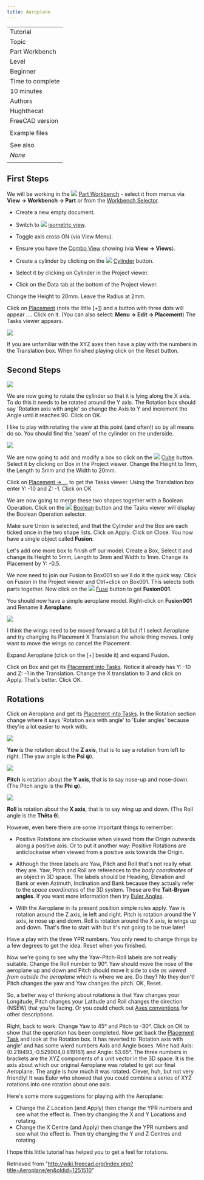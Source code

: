 ```yaml
---
title: Aeroplane
---
```


|                  |
| ---------------- |
| Tutorial         |
| Topic            |
| Part Workbench   |
| Level            |
| Beginner         |
| Time to complete |
| 10 minutes       |
| Authors          |
| Hughthecat       |
| FreeCAD version  |
|                  |
| Example files    |
|                  |
| See also         |
| _None_           |
|                  |

## First Steps

We will be working in the ![](/src/assets/images/Workbench_Part.svg) [Part Workbench](/Part_Workbench "Part Workbench") - select it from menus via **View → Workbench → Part** or from the [Workbench Selector](/Std_Workbench "Std Workbench").

- Create a new empty document.
- Switch to ![](/src/assets/images/Std_ViewIsometric.svg) [isometric view](/Std_ViewIsometric "Std ViewIsometric").
- Toggle axis cross ON (via View Menu).
- Ensure you have the [Combo View](/Combo_view "Combo view") showing (via **View → Views**).

- Create a cylinder by clicking on the ![](/src/assets/images/Part_Cylinder.svg) [Cylinder](/Part_Cylinder "Part Cylinder") button.
- Select it by clicking on Cylinder in the Project viewer.
- Click on the Data tab at the bottom of the Project viewer.

Change the Height to 20mm. Leave the Radius at 2mm.

Click on [Placement](/Placement "Placement") (note the little [+]) and a button with three dots will appear .... Click on it. (You can also select: **Menu → Edit → Placement**) The Tasks viewer appears.

![](/src/assets/images/HTCaeroplane01.png)

If you are unfamiliar with the XYZ axes then have a play with the numbers in the Translation box. When finished playing click on the Reset button.

## Second Steps

![](/src/assets/images/HTCaeroplane02.png)

We are now going to rotate the cylinder so that it is lying along the X axis. To do this it needs to be rotated around the Y axis. The Rotation box should say 'Rotation axis with angle' so change the Axis to Y and increment the Angle until it reaches 90. Click on OK.

I like to play with rotating the view at this point (and often!) so by all means do so. You should find the 'seam' of the cylinder on the underside.

![](/src/assets/images/HTCaeroplane03.png)

We are now going to add and modify a box so click on the ![](/src/assets/images/Part_Box.svg) [Cube](/Part_Box "Part Box") button. Select it by clicking on Box in the Project viewer.
Change the Height to 1mm, the Length to 5mm and the Width to 20mm.

Click on [Placement → ...](/Placement "Placement") to get the Tasks viewer. Using the Translation box enter Y: -10 and Z: -1. Click on OK

We are now going to merge these two shapes together with a Boolean Operation. Click on the ![](/src/assets/images/Part_Boolean.svg) [Boolean](/Part_Boolean "Part Boolean") button and the Tasks viewer will display the Boolean Operation selector.

Make sure Union is selected, and that the Cylinder and the Box are each ticked once in the two shape lists. Click on Apply. Click on Close. You now have a single object called **Fusion**.

Let's add one more box to finish off our model. Create a Box, Select it and change its Height to 5mm, Length to 3mm and Width to 1mm. Change its Placement by Y: -0.5.

We now need to join our Fusion to Box001 so we'll do it the quick way. Click on Fusion in the Project viewer and Ctrl+click on Box001. This selects both parts together. Now click on the ![](/src/assets/images/Part_Fuse.svg) [Fuse](/Part_Fuse "Part Fuse") button to get **Fusion001**.

You should now have a simple aeroplane model. Right-click on **Fusion001** and Rename it **Aeroplane**.

![](/src/assets/images/HTCaeroplane04.png)

I think the wings need to be moved forward a bit but if I select Aeroplane and try changing its Placement X Translation the whole thing moves. I only want to move the wings so cancel the Placement.

Expand Aeroplane (click on the [+] beside it) and expand Fusion.

Click on Box and get its [Placement into Tasks](/Placement "Placement"). Notice it already has Y: -10 and Z: -1 in the Translation. Change the X translation to 3 and click on Apply. That's better. Click OK.

## Rotations

Click on Aeroplane and get its [Placement into Tasks](/Placement "Placement"). In the Rotation section change where it says 'Rotation axis with angle' to 'Euler angles' because they're a lot easier to work with.

![](/src/assets/images/Tache_Placement_Lacet_fr_Mini.gif)

**Yaw** is the rotation about the **Z axis**, that is to say a rotation from left to right. (The yaw angle is the **Psi ψ**).

![](/src/assets/images/Tache_Placement_Tangage_fr_Mini.gif)

**Pitch** is rotation about the **Y axis**, that is to say nose-up and nose-down. (The Pitch angle is the **Phi φ**).

![](/src/assets/images/Tache_Placement_Roulis_fr_Mini.gif)

**Roll** is rotation about the **X axis**, that is to say wing up and down. (The Roll angle is the **Thêta θ**).

However, even here there are some important things to remember:

- Positive Rotations are clockwise when viewed from the Origin outwards along a positive axis. Or to put it another way: Positive Rotations are anticlockwise when viewed from a positive axis towards the Origin.

- Although the three labels are Yaw, Pitch and Roll that's not really what they are. Yaw, Pitch and Roll are references to the _body coordinates_ of an object in 3D space. The labels should be Heading, Elevation and Bank or even Azimuth, Inclination and Bank because they actually refer to the _space coordinates_ of the 3D system. These are the **Tait-Bryan angles**. If you want more information then try [Euler Angles](http://en.wikipedia.org/wiki/Euler_angles#Tait-Bryan_angles).

- With the Aeroplane in its present position simple rules apply. Yaw is rotation around the Z axis, ie left and right. Pitch is rotation around the Y axis, ie nose up and down. Roll is rotation around the X axis, ie wings up and down. That's fine to start with but it's not going to be true later!

Have a play with the three YPR numbers. You only need to change things by a few degrees to get the idea. Reset when you finished.

Now we're going to see why the Yaw-Pitch-Roll labels are not really suitable. Change the Roll number to 90°. Yaw should move the nose of the aeroplane up and down and Pitch should move it side to side _as viewed from outside the aeroplane_ which is where we are. Do they? No they don't! Pitch changes the yaw and Yaw changes the pitch. OK, Reset.

So, a better way of thinking about rotations is that Yaw changes your Longitude, Pitch changes your Latitude and Roll changes the direction (NSEW) that you're facing. Or you could check out [Axes conventions](http://en.wikipedia.org/wiki/Axes_conventions) for other descriptions.

Right, back to work. Change Yaw to 45° and Pitch to -30°. Click on OK to show that the operation has been completed. Now get back the [Placement Task](/Placement "Placement") and look at the Rotation box. It has reverted to 'Rotation axis with angle' and has some wierd numbers Axis and Angle boxes. Mine had Axis: (0.219493,-0.529904,0.819161) and Angle: 53.65°. The three numbers in brackets are the XYZ components of a unit vector in the 3D space. It is the axis about which our original Aeroplane was rotated to get our final Aeroplane. The angle is how much it was rotated. Clever, huh, but not very friendly! It was Euler who showed that you could combine a series of XYZ rotations into one rotation about one axis.

Here's some more suggestions for playing with the Aeroplane:

- Change the Z Location (and Apply) then change the YPR numbers and see what the effect is. Then try changing the X and Y Locations and rotating.
- Change the X Centre (and Apply) then change the YPR numbers and see what the effect is. Then try changing the Y and Z Centres and rotating.

I hope this little tutorial has helped you to get a feel for rotations.

Retrieved from "<http://wiki.freecad.org/index.php?title=Aeroplane/en&oldid=1251510>"
